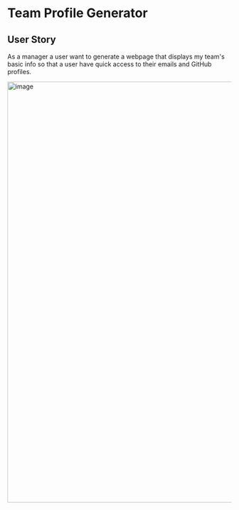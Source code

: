 # Team Profile Generator

## User Story

As a manager a user want to generate a webpage that displays my team's basic info so that a user have quick access to their emails and GitHub profiles.

<img width="944" alt="image" src="https://github.com/TamsinLloyd99/Team-Profile-Generator/assets/152029548/516b0df8-dd48-4a97-960d-45844701eb94">


